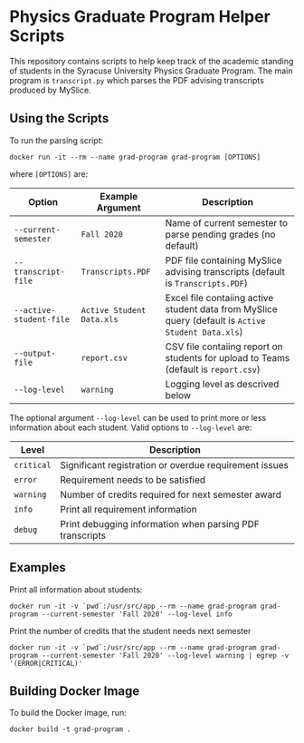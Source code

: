 # Physics Graduate Program Helper Scripts

This repository contains scripts to help keep track of the academic standing of students in the Syracuse University Physics Graduate Program. The main program is `transcript.py` which parses the PDF advising transcripts produced by MySlice.

## Using the Scripts

To run the parsing script:
```
docker run -it --rm --name grad-program grad-program [OPTIONS]
```
where `[OPTIONS]` are:

| Option                   | Example Argument           | Description  |
| ------------------------ | -------------------------- | ------------ |
| `--current-semester`     | `Fall 2020`                | Name of current semester to parse pending grades (no default)  |
| `--transcript-file`      | `Transcripts.PDF`          | PDF file containing MySlice advising transcripts (default is `Transcripts.PDF`)  |
| `--active-student-file`  | `Active Student Data.xls`  | Excel file contaiing active student data from MySlice query  (default is `Active Student Data.xls`) |
| `--output-file`          | `report.csv`               | CSV file contaiing report on students for upload to Teams (default is `report.csv`)  |
| `--log-level`            | `warning`                  | Logging level as descrived below  |

The optional argument `--log-level` can be used to print more or less information about each student. Valid options to `--log-level` are:

| Level       | Description  | 
| ----------- | ------------ |
| `critical`  | Significant registration or overdue requirement issues  |
| `error`     | Requirement needs to be satisfied  |
| `warning`   | Number of credits required for next semester award  |
| `info`      | Print all requirement information  |
| `debug`     | Print debugging information when parsing PDF transcripts  |

## Examples

Print all information about students:
```
docker run -it -v `pwd`:/usr/src/app --rm --name grad-program grad-program --current-semester 'Fall 2020' --log-level info
```

Print the number of credits that the student needs next semester
```
docker run -it -v `pwd`:/usr/src/app --rm --name grad-program grad-program --current-semester 'Fall 2020' --log-level warning | egrep -v '(ERROR|CRITICAL)'
```

## Building Docker Image

To build the Docker image, run:
```
docker build -t grad-program .
```
